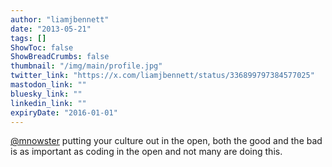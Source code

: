 ```yaml
---
author: "liamjbennett"
date: "2013-05-21"
tags: []
ShowToc: false
ShowBreadCrumbs: false
thumbnail: "/img/main/profile.jpg"
twitter_link: "https://x.com/liamjbennett/status/336899797384577025"
mastodon_link: ""
bluesky_link: ""
linkedin_link: ""
expiryDate: "2016-01-01"
---
```


[@mnowster](https://x.com/mnowster) putting your culture out in the open, both the good and the bad is as important as coding in the open and not many are doing this.

